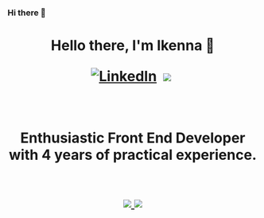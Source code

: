 ### Hi there 👋

<!--
**ikennaOj/ikennaOj** is a ✨ _special_ ✨ repository because its `README.md` (this file) appears on your GitHub profile.

Here are some ideas to get you started:

- 🔭 I’m currently working on ...
- 🌱 I’m currently learning ...
- 👯 I’m looking to collaborate on ...
- 🤔 I’m looking for help with ...
- 💬 Ask me about ...
- 📫 How to reach me: ...
- 😄 Pronouns: ...
- ⚡ Fun fact: ...
-->
<p>
  <h1 align="center"><b>Hello there, I'm Ikenna 🍻
</p>
<p align="center">
<a href="https://www.linkedin.com/in/ikenna-ojukwu-507997149/"><img src="https://img.shields.io/badge/linkedin-%230077B5.svg?&style=for-the-badge&logo=linkedin&logoColor=white" alt="LinkedIn" /></a>&nbsp;
<a href="https://ikenna.dev"><img src="https://img.shields.io/badge/-PORTFOLIO-%23ff69b4&?style=for-the-badge&?color=ff69b4 alt="Portfolio" /></a>&nbsp;
</p>
<br />

<p>Enthusiastic Front End Developer with 4 years of practical experience.</p>
<br />
  
<a href="https://github.com/ikennaOj">
  <img align="center" src="https://github-readme-stats.vercel.app/api?username=ikennaOj&count_private=true&show_icons=true&theme=monokai" />
</a>

<a href="https://github.com/ikennaOj/github-readme-stats">
  <img align="center" src="https://github-readme-stats.vercel.app/api/top-langs/?username=ikennaOj&layout=compact&theme=monokai" />
</a>
